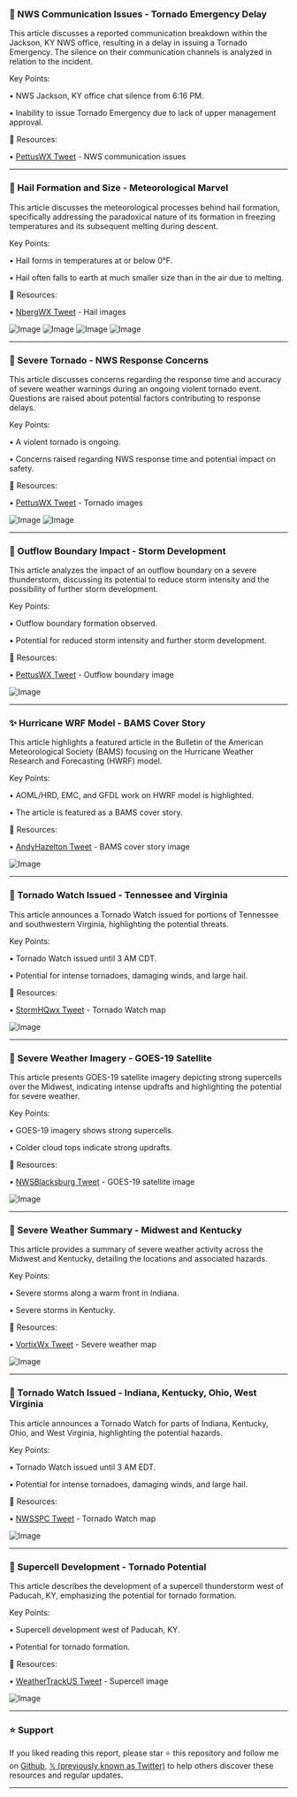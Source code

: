 ### 🤖 NWS Communication Issues - Tornado Emergency Delay

This article discusses a reported communication breakdown within the Jackson, KY NWS office, resulting in a delay in issuing a Tornado Emergency.  The silence on their communication channels is analyzed in relation to the incident.

Key Points:

• NWS Jackson, KY office chat silence from 6:16 PM.

• Inability to issue Tornado Emergency due to lack of upper management approval.


🔗 Resources:

• [PettusWX Tweet](https://x.com/PettusWX/status/1923582816857538570) - NWS communication issues


---

### 🤖 Hail Formation and Size - Meteorological Marvel

This article discusses the meteorological processes behind hail formation, specifically addressing the paradoxical nature of its formation in freezing temperatures and its subsequent melting during descent.

Key Points:

• Hail forms in temperatures at or below 0°F.

• Hail often falls to earth at much smaller size than in the air due to melting.


🔗 Resources:

• [NbergWX Tweet](https://x.com/NbergWX/status/1923579254798704640) - Hail images

![Image](https://pbs.twimg.com/media/GrHqBsoWsAANwRj?format=jpg&name=small)
![Image](https://pbs.twimg.com/media/GrHqEBNX0AAegZT?format=jpg&name=small)
![Image](https://pbs.twimg.com/media/GrHqFXDWgAAZwUe?format=jpg&name=360x360)
![Image](https://pbs.twimg.com/media/GrHqFWjW0AAkv_L?format=jpg&name=360x360)


---

### 🤖 Severe Tornado - NWS Response Concerns

This article discusses concerns regarding the response time and accuracy of severe weather warnings during an ongoing violent tornado event.  Questions are raised about potential factors contributing to response delays.


Key Points:

• A violent tornado is ongoing.

• Concerns raised regarding NWS response time and potential impact on safety.


🔗 Resources:

• [PettusWX Tweet](https://x.com/PettusWX/status/1923573358341263849) - Tornado images

![Image](https://pbs.twimg.com/media/GrHnT3OXUAAG-QX?format=jpg&name=small)
![Image](https://pbs.twimg.com/media/GrHmwdhW0AAKXy3?format=jpg&name=240x240)


---

### 🤖 Outflow Boundary Impact - Storm Development

This article analyzes the impact of an outflow boundary on a severe thunderstorm, discussing its potential to reduce storm intensity and the possibility of further storm development.

Key Points:

• Outflow boundary formation observed.

• Potential for reduced storm intensity and further storm development.


🔗 Resources:

• [PettusWX Tweet](https://x.com/PettusWX/status/1923564704250601877) - Outflow boundary image

![Image](https://pbs.twimg.com/media/GrHfeR5WoAAhKLD?format=jpg&name=small)


---

### ✨ Hurricane WRF Model - BAMS Cover Story

This article highlights a featured article in the Bulletin of the American Meteorological Society (BAMS) focusing on the Hurricane Weather Research and Forecasting (HWRF) model.

Key Points:

•  AOML/HRD, EMC, and GFDL work on HWRF model is highlighted.

•  The article is featured as a BAMS cover story.


🔗 Resources:

• [AndyHazelton Tweet](https://x.com/AndyHazelton/status/1923564158332657690) - BAMS cover story image

![Image](https://pbs.twimg.com/media/GrHegK2XgAACFn0?format=jpg&name=small)


---

### 🤖 Tornado Watch Issued - Tennessee and Virginia

This article announces a Tornado Watch issued for portions of Tennessee and southwestern Virginia, highlighting the potential threats.


Key Points:

• Tornado Watch issued until 3 AM CDT.

• Potential for intense tornadoes, damaging winds, and large hail.


🔗 Resources:

• [StormHQwx Tweet](https://x.com/StormHQwx/status/1923556114416767229) - Tornado Watch map

![Image](https://pbs.twimg.com/media/GrHYF7NWUAAWu1Y?format=jpg&name=small)


---

### 🤖 Severe Weather Imagery - GOES-19 Satellite

This article presents GOES-19 satellite imagery depicting strong supercells over the Midwest, indicating intense updrafts and highlighting the potential for severe weather.

Key Points:

• GOES-19 imagery shows strong supercells.

• Colder cloud tops indicate strong updrafts.


🔗 Resources:

• [NWSBlacksburg Tweet](https://x.com/NWSBlacksburg/status/1923530488796377153) - GOES-19 satellite image

![Image](https://pbs.twimg.com/tweet_video_thumb/GrG_NRSWsAAshgB.jpg)


---

### 🤖 Severe Weather Summary - Midwest and Kentucky

This article provides a summary of severe weather activity across the Midwest and Kentucky, detailing the locations and associated hazards.

Key Points:

• Severe storms along a warm front in Indiana.

• Severe storms in Kentucky.


🔗 Resources:

• [VortixWx Tweet](https://x.com/VortixWx/status/1923527027329499609) - Severe weather map

![Image](https://pbs.twimg.com/media/GrG9DYtWcAA-3HZ?format=jpg&name=small)


---

### 🤖 Tornado Watch Issued - Indiana, Kentucky, Ohio, West Virginia

This article announces a Tornado Watch for parts of Indiana, Kentucky, Ohio, and West Virginia, highlighting the potential hazards.

Key Points:

• Tornado Watch issued until 3 AM EDT.

• Potential for intense tornadoes, damaging winds, and large hail.


🔗 Resources:

• [NWSSPC Tweet](https://x.com/NWSSPC/status/1923520588930306547) - Tornado Watch map

![Image](https://pbs.twimg.com/media/GrG23btXMAAWy-Q?format=jpg&name=small)


---

### 🤖 Supercell Development - Tornado Potential

This article describes the development of a supercell thunderstorm west of Paducah, KY, emphasizing the potential for tornado formation.

Key Points:

• Supercell development west of Paducah, KY.

• Potential for tornado formation.


🔗 Resources:

• [WeatherTrackUS Tweet](https://x.com/weathertrackus/status/1923494773844820129) - Supercell image

![Image](https://pbs.twimg.com/media/GrGgFNhWEAAAQCT?format=jpg&name=small)


---

### ⭐️ Support

If you liked reading this report, please star ⭐️ this repository and follow me on [Github](https://github.com/Drix10), [𝕏 (previously known as Twitter)](https://x.com/DRIX_10_) to help others discover these resources and regular updates.

---